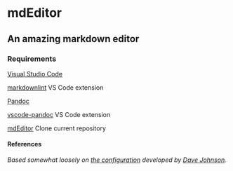 # mdEditor

## An amazing markdown editor

### Requirements

[Visual Studio Code](https://code.visualstudio.com/Download)

[markdownlint](https://marketplace.visualstudio.com/items?itemName=DavidAnson.vscode-markdownlint) VS Code extension

[Pandoc](http://pandoc.org/installing.html)

[vscode-pandoc](https://marketplace.visualstudio.com/items?itemName=DougFinke.vscode-pandoc) VS Code extension

[mdEditor](https://github.com/killshot13/mdEditor.git) Clone current repository

#### References

_Based somewhat loosely on [the configuration](https://thisdavej.com/build-an-amazing-markdown-editor-using-visual-studio-code-and-pandoc) developed by [Dave Johnson](https://thisdavej.com/)._
